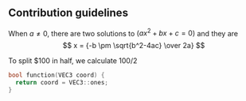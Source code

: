 ## Contribution guidelines

When $a \ne 0$, there are two solutions to $(ax^2 + bx + c = 0)$ and they are 
$$ x = {-b \pm \sqrt{b^2-4ac} \over 2a} $$

To split <span>$</span>100 in half, we calculate $100/2$

```cpp
bool function(VEC3 coord) {
  return coord = VEC3::ones;
}
```




